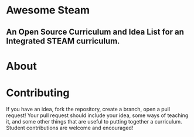 # Awesome Steam
## An Open Source Curriculum and Idea List for an Integrated STEAM curriculum.

# About

# Contributing

If you have an idea, fork the repository, create a branch, open a pull request!  Your pull request should include your idea, some ways of teaching it, and some other things that are useful to putting together a curriculum.  Student contributions are welcome and encouraged!